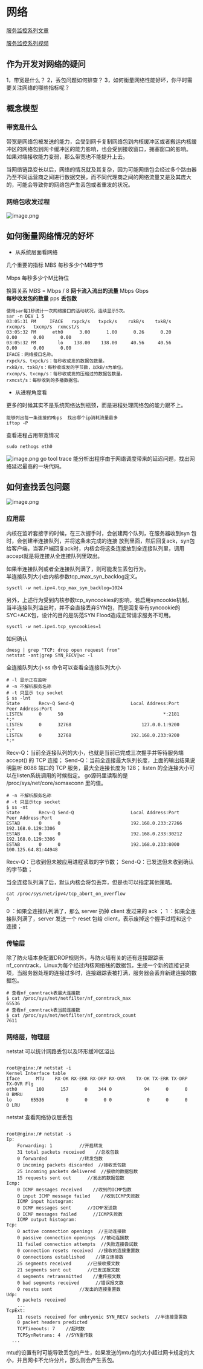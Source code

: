 # 网络

[服务监控系列文章](https://mp.weixin.qq.com/mp/appmsgalbum?__biz=MzU3NjY5MjY2Ng==&action=getalbum&album_id=2810766531256156162#wechat_redirect)


[服务监控系列视频](https://www.bilibili.com/video/BV1vL4y1P7fj/?vd_source=2ab2b434a3dfee1cf437b88820cc8e46)

## 作为开发对网络的疑问
1，带宽是什么？
2，丢包问题如何排查？
3，如何衡量网络性能好坏，你平时需要关注网络的哪些指标呢？

## 概念模型

### 带宽是什么
带宽是网络包被发送的能力，会受到网卡复制网络包到内核缓冲区或者搬运内核缓冲区的网络包到网卡缓冲区的能力影响，也会受到接收窗口，拥塞窗口的影响。
如果对端接收能力变弱，那么带宽也不能提升上去。

当网络链路变长以后，网络的情况就及其复杂，因为可能网络包会经过多个路由器乃至不同运营商之间进行数据交换，而不同代理商之间的网络流量又是及其庞大的，可能会导致你的网络包产生丢包或者重发的状况。

### 网络包收发过程
![image.png](https://s2.loli.net/2023/03/07/QfJxY6GTqMNigAv.png)

## 如何衡量网络情况的好坏

* 从系统层面看网络

几个重要的指标
MBS 每秒多少个MB字节

Mbps 每秒多少个M比特位

换算关系 MBS = Mbps / 8
**网卡流入流出的流量** Mbps Gbps  
**每秒收发包的数量** pps
**丢包数**

```shell
使用sar每1秒统计一次网络接口的活动状况，连续显示5次。
sar -n DEV 1 5
03:05:31 PM     IFACE   rxpck/s   txpck/s    rxkB/s    txkB/s   rxcmp/s   txcmp/s  rxmcst/s
03:05:32 PM      eth0      3.00      1.00      0.26      0.20      0.00      0.00      0.00
03:05:32 PM        lo    138.00    138.00     40.56     40.56      0.00      0.00      0.00
IFACE：网络接口名称。
rxpck/s、txpck/s：每秒收或发的数据包数量。
rxkB/s、txkB/s：每秒收或发的字节数，以kB/s为单位。
rxcmp/s、txcmp/s：每秒收或发的压缩过的数据包数量。
rxmcst/s：每秒收到的多播数据包。
```

* 从进程角度看

更多的时候其实不是系统网络达到瓶颈，而是进程处理网络包的能力跟不上。
```shell
能够列出每一条连接的Mbps  找出哪个ip消耗流量最多
iftop -P 
```
查看进程占用带宽情况
```shell
sudo nethogs eth0
```
![image.png](https://s2.loli.net/2023/03/07/IvnSZTQq2x6EDXC.png)
go tool trace 能分析出程序由于网络调度带来的延迟问题，找出网络延迟最高的一块代码。


## 如何查找丢包问题
![image.png](https://s2.loli.net/2023/03/07/lBxO4QGuVS1r9R6.png)
### 应用层
内核在监听套接字的时候，在三次握手时，会创建两个队列，在服务器收到syn 包时，会创建半连接队列，并将这条未完成的连接 放到里面，然后回复ack，syn包给客户端，当客户端回复ack时，内核会将这条连接放到全连接队列里，调用accept就是将连接从全连接队列里取出。

如果半连接队列或者全连接队列满了，则可能发生丢包行为。  
半连接队列大小由内核参数tcp_max_syn_backlog定义。
```shell
sysctl -w net.ipv4.tcp_max_syn_backlog=1024
```
另外，上述行为受到内核参数tcp_syncookies的影响，若启用syncookie机制，当半连接队列溢出时，并不会直接丢弃SYN包，而是回复带有syncookie的SYC+ACK包，设计的目的是防范SYN Flood造成正常请求服务不可用。
```shell
sysctl -w net.ipv4.tcp_syncookies=1
```

如何确认
```shell
dmesg | grep "TCP: drop open request from"
netstat -ant|grep SYN_RECV|wc -l
```

全连接队列大小
ss 命令可以查看全连接队列大小
```shell
# -l 显示正在监听 
# -n 不解析服务名称
# -t 只显示 tcp socket
$ ss -lnt
State       Recv-Q Send-Q                     Local Address:Port                                    Peer Address:Port              
LISTEN      0      50                                     *:2181                                               *:*                  
LISTEN      0      32768                          127.0.0.1:9200                                               *:*                  
LISTEN      0      32768                      192.168.0.233:9200                                               *:* 
```

Recv-Q：当前全连接队列的大小，也就是当前已完成三次握手并等待服务端 accept() 的 TCP 连接；
Send-Q：当前全连接最大队列长度，上面的输出结果说明监听 8088 端口的 TCP 服务，最大全连接长度为 128；
listen 的全连接大小可以在listen系统调用的时候指定。
go源码里读取的是 /proc/sys/net/core/somaxconn 里的值。
```shell
# -n 不解析服务名称
# -t 只显示tcp socket 
$ ss -nt
State       Recv-Q Send-Q                     Local Address:Port                                    Peer Address:Port              
ESTAB       0      0                          192.168.0.233:27266                                  192.168.0.129:3306               
ESTAB       0      0                          192.168.0.233:30212                                  192.168.0.129:3306               
ESTAB       0      0                          192.168.0.233:8000                                   100.125.64.81:44948  
```

Recv-Q：已收到但未被应用进程读取的字节数；
Send-Q：已发送但未收到确认的字节数；

当全连接队列满了后，默认内核会将包丢弃，但是也可以指定其他策略。
```shell
cat /proc/sys/net/ipv4/tcp_abort_on_overflow
0
```
0 ：如果全连接队列满了，那么 server 扔掉 client 发过来的 ack ；
1 ：如果全连接队列满了，server 发送一个 reset 包给 client，表示废掉这个握手过程和这个连接；

### 传输层
除了防火墙本身配置DROP规则外，与防火墙有关的还有连接跟踪表nf_conntrack，Linux为每个经过内核网络栈的数据包，生成一个新的连接记录项，当服务器处理的连接过多时，连接跟踪表被打满，服务器会丢弃新建连接的数据包。
```shell
# 查看nf_conntrack表最大连接数
$ cat /proc/sys/net/netfilter/nf_conntrack_max
65536
# 查看nf_conntrack表当前连接数
$ cat /proc/sys/net/netfilter/nf_conntrack_count
7611
```
### 网络层，物理层
netstat 可以统计网路丢包以及环形缓冲区溢出
```shell

root@nginx:/# netstat -i
Kernel Interface table
Iface      MTU    RX-OK RX-ERR RX-DRP RX-OVR    TX-OK TX-ERR TX-DRP TX-OVR Flg
eth0       100      157      0    344 0            94      0      0      0 BMRU
lo       65536        0      0      0 0             0      0      0      0 LRU
```

netstat 查看网络协议层丢包
```shell

root@nginx:/# netstat -s
Ip:
    Forwarding: 1          //开启转发
    31 total packets received    //总收包数
    0 forwarded            //转发包数
    0 incoming packets discarded  //接收丢包数
    25 incoming packets delivered  //接收的数据包数
    15 requests sent out      //发出的数据包数
Icmp:
    0 ICMP messages received    //收到的ICMP包数
    0 input ICMP message failed    //收到ICMP失败数
    ICMP input histogram:
    0 ICMP messages sent      //ICMP发送数
    0 ICMP messages failed      //ICMP失败数
    ICMP output histogram:
Tcp:
    0 active connection openings  //主动连接数
    0 passive connection openings  //被动连接数
    11 failed connection attempts  //失败连接尝试数
    0 connection resets received  //接收的连接重置数
    0 connections established    //建立连接数
    25 segments received      //已接收报文数
    21 segments sent out      //已发送报文数
    4 segments retransmitted    //重传报文数
    0 bad segments received      //错误报文数
    0 resets sent          //发出的连接重置数
Udp:
    0 packets received
    ...
TcpExt:
    11 resets received for embryonic SYN_RECV sockets  //半连接重置数
    0 packet headers predicted
    TCPTimeouts: 7    //超时数
    TCPSynRetrans: 4  //SYN重传数
  ...
```


mtu的设置有时可能导致丢包的产生，如果发送的mtu包的大小超过网卡规定的大小，并且网卡不允许分片，那么则会产生丢包。

